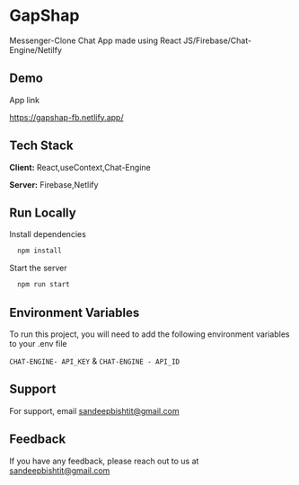 
# GapShap

Messenger-Clone Chat App made using React JS/Firebase/Chat-Engine/Netilfy


## Demo

App link

https://gapshap-fb.netlify.app/

  
## Tech Stack

**Client:** React,useContext,Chat-Engine

**Server:** Firebase,Netlify

  
## Run Locally



Install dependencies

```bash
  npm install
```

Start the server

```bash
  npm run start
```

  
## Environment Variables

To run this project, you will need to add the following environment variables to your .env file

 `CHAT-ENGINE- API_KEY` & `CHAT-ENGINE - API_ID`



  
## Support

For support, email sandeepbishtit@gmail.com

  
## Feedback

If you have any feedback, please reach out to us at sandeepbishtit@gmail.com

  
